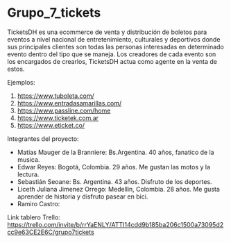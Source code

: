# Grupo_7_tickets

TicketsDH es una ecommerce de venta y distribución de boletos para eventos a nivel nacional de entretenimiento, culturales y deportivos donde sus principales clientes son todas las personas interesadas en determinado evento dentro del tipo que se maneja. Los creadores de cada evento son los encargados de crearlos, TicketsDH actua como agente en la venta de estos.

Ejemplos:
1. https://www.tuboleta.com/
2. https://www.entradasamarillas.com/
3. https://www.passline.com/home
4. https://www.ticketek.com.ar
5. https://www.eticket.co/

Integrantes del proyecto:

- Matias Mauger de la Branniere: Bs.Argentina. 40 años, fanatico de la musica.
- Edwar Reyes: Bogotá, Colombia. 29 años. Me gustan las motos y la lectura.
- Sebastián Seoane: Bs. Argentina. 43 años. Disfruto de los deportes.
- Liceth Juliana Jimenez Orrego: Medellin, Colombia. 28 años. Me gusta aprender de historia y disfruto pasear en bici.
- Ramiro Castro:

Link tablero Trello: https://trello.com/invite/b/rrYaENLY/ATTI14cdd9b185ba206c1500a73095d2cc9e63CE2E6C/grupo7tickets
